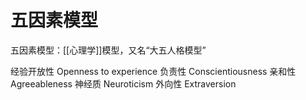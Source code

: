 # 五因素模型

五因素模型：[[心理学]]模型，又名“大五人格模型”

经验开放性 Openness to experience
负责性 Conscientiousness
亲和性 Agreeableness
神经质 Neuroticism
外向性 Extraversion

